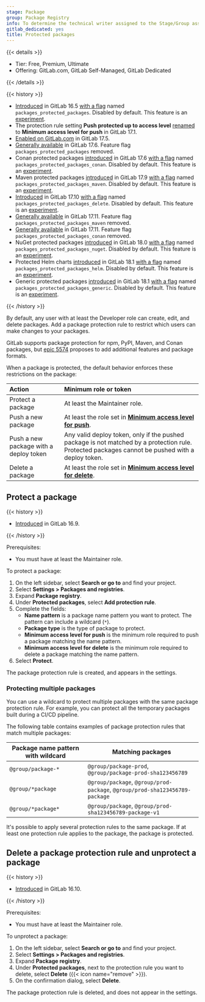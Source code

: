 ```yaml
---
stage: Package
group: Package Registry
info: To determine the technical writer assigned to the Stage/Group associated with this page, see https://handbook.gitlab.com/handbook/product/ux/technical-writing/#assignments
gitlab_dedicated: yes
title: Protected packages
---
```


{{< details >}}

- Tier: Free, Premium, Ultimate
- Offering: GitLab.com, GitLab Self-Managed, GitLab Dedicated

{{< /details >}}

{{< history >}}

- [Introduced](https://gitlab.com/gitlab-org/gitlab/-/issues/416395) in GitLab 16.5 [with a flag](../../../administration/feature_flags/_index.md) named `packages_protected_packages`. Disabled by default. This feature is an [experiment](../../../policy/development_stages_support.md).
- The protection rule setting **Push protected up to access level** [renamed](https://gitlab.com/gitlab-org/gitlab/-/issues/416382) to **Minimum access level for push** in GitLab 17.1.
- [Enabled on GitLab.com](https://gitlab.com/gitlab-org/gitlab/-/issues/472655) in GitLab 17.5.
- [Generally available](https://gitlab.com/gitlab-org/gitlab/-/issues/472655) in GitLab 17.6. Feature flag `packages_protected_packages` removed.
- Conan protected packages [introduced](https://gitlab.com/gitlab-org/gitlab/-/issues/323975) in GitLab 17.6 [with a flag](../../../administration/feature_flags/_index.md) named `packages_protected_packages_conan`. Disabled by default. This feature is an [experiment](../../../policy/development_stages_support.md).
- Maven protected packages [introduced](https://gitlab.com/gitlab-org/gitlab/-/issues/323969) in GitLab 17.9 [with a flag](../../../administration/feature_flags/_index.md) named `packages_protected_packages_maven`. Disabled by default. This feature is an [experiment](../../../policy/development_stages_support.md).
- [Introduced](https://gitlab.com/gitlab-org/gitlab/-/issues/516215) in GitLab 17.10 [with a flag](../../../administration/feature_flags/_index.md) named `packages_protected_packages_delete`. Disabled by default. This feature is an [experiment](../../../policy/development_stages_support.md).
- [Generally available](https://gitlab.com/gitlab-org/gitlab/-/issues/497082) in GitLab 17.11. Feature flag `packages_protected_packages_maven` removed.
- [Generally available](https://gitlab.com/gitlab-org/gitlab/-/issues/497811) in GitLab 17.11. Feature flag `packages_protected_packages_conan` removed.
- NuGet protected packages [introduced](https://gitlab.com/gitlab-org/gitlab/-/issues/323972) in GitLab 18.0 [with a flag](../../../administration/feature_flags/_index.md) named `packages_protected_packages_nuget`. Disabled by default. This feature is an [experiment](../../../policy/development_stages_support.md).
- Protected Helm charts [introduced](https://gitlab.com/gitlab-org/gitlab/-/issues/323973) in GitLab 18.1 [with a flag](../../../administration/feature_flags/_index.md) named `packages_protected_packages_helm`. Disabled by default. This feature is an [experiment](../../../policy/development_stages_support.md).
- Generic protected packages [introduced](https://gitlab.com/gitlab-org/gitlab/-/issues/323973) in GitLab 18.1 [with a flag](../../../administration/feature_flags/_index.md) named `packages_protected_packages_generic`. Disabled by default. This feature is an [experiment](../../../policy/development_stages_support.md).

{{< /history >}}

By default, any user with at least the Developer role can create,
edit, and delete packages. Add a package protection rule to restrict
which users can make changes to your packages.

GitLab supports package protection for npm, PyPI, Maven, and Conan packages, but [epic 5574](https://gitlab.com/groups/gitlab-org/-/epics/5574) proposes to add additional features and package formats.

When a package is protected, the default behavior enforces these restrictions on the package:

| Action                                 | Minimum role or token                                                                     |
|:---------------------------------------|:----------------------------------------------------------------------------------|
| Protect a package                      | At least the Maintainer role.                                                     |
| Push a new package                     | At least the role set in [**Minimum access level for push**](#protect-a-package). |
| Push a new package with a deploy token | Any valid deploy token, only if the pushed package is not matched by a protection rule. Protected packages cannot be pushed with a deploy token. |
| Delete a package                       | At least the role set in [**Minimum access level for delete**](#protect-a-package). |

## Protect a package

{{< history >}}

- [Introduced](https://gitlab.com/gitlab-org/gitlab/-/merge_requests/140473) in GitLab 16.9.

{{< /history >}}

Prerequisites:

- You must have at least the Maintainer role.

To protect a package:

1. On the left sidebar, select **Search or go to** and find your project.
1. Select **Settings > Packages and registries**.
1. Expand **Package registry**.
1. Under **Protected packages**, select **Add protection rule**.
1. Complete the fields:
   - **Name pattern** is a package name pattern you want to protect. The pattern can include a wildcard (`*`).
   - **Package type** is the type of package to protect.
   - **Minimum access level for push** is the minimum role required to push a package matching the name pattern.
   - **Minimum access level for delete** is the minimum role required to delete a package matching the name pattern.
1. Select **Protect**.

The package protection rule is created, and appears in the settings.

### Protecting multiple packages

You can use a wildcard to protect multiple packages with the same package protection rule.
For example, you can protect all the temporary packages built during a CI/CD pipeline.

The following table contains examples of package protection rules that match multiple packages:

| Package name pattern with wildcard | Matching packages                                                           |
|------------------------------------|-----------------------------------------------------------------------------|
| `@group/package-*`                 | `@group/package-prod`, `@group/package-prod-sha123456789`                   |
| `@group/*package`                  | `@group/package`, `@group/prod-package`, `@group/prod-sha123456789-package` |
| `@group/*package*`                 | `@group/package`, `@group/prod-sha123456789-package-v1`                     |

It's possible to apply several protection rules to the same package.
If at least one protection rule applies to the package, the package is protected.

## Delete a package protection rule and unprotect a package

{{< history >}}

- [Introduced](https://gitlab.com/gitlab-org/gitlab/-/merge_requests/140483) in GitLab 16.10.

{{< /history >}}

Prerequisites:

- You must have at least the Maintainer role.

To unprotect a package:

1. On the left sidebar, select **Search or go to** and find your project.
1. Select **Settings > Packages and registries**.
1. Expand **Package registry**.
1. Under **Protected packages**, next to the protection rule you want to delete, select **Delete** ({{< icon name="remove" >}}).
1. On the confirmation dialog, select **Delete**.

The package protection rule is deleted, and does not appear in the settings.
